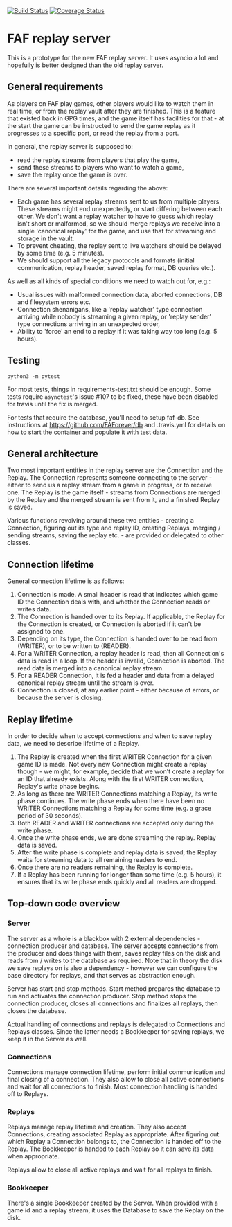 [![Build Status](https://travis-ci.org/Wesmania/faf-aio-replayserver.svg?branch=master)](https://travis-ci.org/Wesmania/faf-aio-replayserver)
[![Coverage Status](https://coveralls.io/repos/github/Wesmania/faf-aio-replayserver/badge.svg?branch=master)](https://coveralls.io/github/Wesmania/faf-aio-replayserver?branch=master)

FAF replay server
=================

This is a prototype for the new FAF replay server. It uses asyncio a lot and
hopefully is better designed than the old replay server.

General requirements
--------------------

As players on FAF play games, other players would like to watch them in real
time, or from the replay vault after they are finished. This is a feature that
existed back in GPG times, and the game itself has facilities for that - at the
start the game can be instructed to send the game replay as it progresses to a
specific port, or read the replay from a port.

In general, the replay server is supposed to:
* read the replay streams from players that play the game,
* send these streams to players who want to watch a game,
* save the replay once the game is over.

There are several important details regarding the above:
* Each game has several replay streams sent to us from multiple players. These
  streams might end unexpectedly, or start differing between each other. We
  don't want a replay watcher to have to guess which replay isn't short or
  malformed, so we should merge replays we receive into a single 'canonical
  replay' for the game, and use that for streaming and storage in the vault.
* To prevent cheating, the replay sent to live watchers should be delayed by
  some time (e.g. 5 minutes).
* We should support all the legacy protocols and formats (initial communication,
  replay header, saved replay format, DB queries etc.).

As well as all kinds of special conditions we need to watch out for, e.g.:
* Usual issues with malformed connection data, aborted connections, DB and
  filesystem errors etc.
* Connection shenanigans, like a 'replay watcher' type connection arriving while
  nobody is streaming a given replay, or 'replay sender' type connections
  arriving in an unexpected order,
* Ability to 'force' an end to a replay if it was taking way too long (e.g. 5
  hours).


Testing
-------

`python3 -m pytest`

For most tests, things in requirements-test.txt should be enough. Some tests
require `asynctest`'s issue #107 to be fixed, these have been disabled for
travis until the fix is merged.

For tests that require the database, you'll need to setup faf-db. See
instructions at https://github.com/FAForever/db and .travis.yml for details on
how to start the container and populate it with test data.

General architecture
--------------------

Two most important entities in the replay server are the Connection and the
Replay. The Connection represents someone connecting to the server - either to
send us a replay stream from a game in progress, or to receive one. The Replay
is the game itself - streams from Connections are merged by the Replay and the
merged stream is sent from it, and a finished Replay is saved.

Various functions revolving around these two entities - creating a Connection,
figuring out its type and replay ID, creating Replays, merging / sending
streams, saving the replay etc. - are provided or delegated to other classes.


Connection lifetime
-------------------

General connection lifetime is as follows:

1. Connection is made. A small header is read that indicates which game ID the
   Connection deals with, and whether the Connection reads or writes data.
2. The Connection is handed over to its Replay. If applicable, the Replay for
   the Connection is created, or Connection is aborted if it can't be assigned
   to one.
3. Depending on its type, the Connection is handed over to be read from
   (WRITER), or to be written to (READER).
4. For a WRITER Connection, a replay header is read, then all Connection's data
   is read in a loop. If the header is invalid, Connection is aborted. The read
   data is merged into a canonical replay stream.
5. For a READER Connection, it is fed a header and data from a delayed canonical
   replay stream until the stream is over.
6. Connection is closed, at any earlier point - either because of errors, or
   because the server is closing.


Replay lifetime
---------------

In order to decide when to accept connections and when to save replay data, we
need to describe lifetime of a Replay.

1. The Replay is created when the first WRITER Connection for a given game ID is
   made. Not every new Connection might create a replay though - we might, for
   example, decide that we won't create a replay for an ID that already exists.
   Along with the first WRITER connection, Replay's write phase begins.
2. As long as there are WRITER Connections matching a Replay, its write phase
   continues. The write phase ends when there have been no WRITER Connections
   matching a Replay for some time (e.g. a grace period of 30 seconds).
3. Both READER and WRITER connections are accepted only during the write phase.
4. Once the write phase ends, we are done streaming the replay. Replay data is
   saved.
5. After the write phase is complete and replay data is saved, the Replay waits
   for streaming data to all remaining readers to end.
6. Once there are no readers remaining, the Replay is complete.
7. If a Replay has been running for longer than some time (e.g. 5 hours), it
   ensures that its write phase ends quickly and all readers are dropped.

Top-down code overview
----------------------

### Server

The server as a whole is a blackbox with 2 external dependencies - connection
producer and database. The server accepts connections from the producer and
does things with them, saves replay files on the disk and reads from / writes
to the database as required. Note that in theory the disk we save replays on is
also a dependency - however we can configure the base directory for replays,
and that serves as abstraction enough.

Server has start and stop methods. Start method prepares the database to run
and activates the connection producer. Stop method stops the connection
producer, closes all connections and finalizes all replays, then closes the
database.

Actual handling of connections and replays is delegated to Connections and
Replays classes. Since the latter needs a Bookkeeper for saving replays, we keep
it in the Server as well.

### Connections

Connections manage connection lifetime, perform initial communication and final
closing of a connection. They also allow to close all active connections and
wait for all connections to finish. Most connection handling is handed off to
Replays.

### Replays

Replays manage replay lifetime and creation. They also accept Connections,
creating associated Replay as appropriate. After figuring out which Replay a
Connection belongs to, the Connection is handed off to the Replay. The
Bookkeeper is handed to each Replay so it can save its data when appropriate.

Replays allow to close all active replays and wait for all replays to finish.

### Bookkeeper

There's a single Bookkeeper created by the Server. When provided with a game id
and a replay stream, it uses the Database to save the Replay on the disk.
